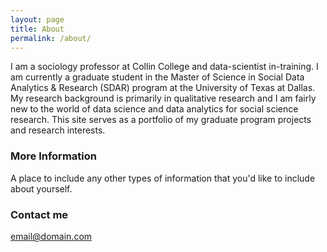 ```yaml
---
layout: page
title: About
permalink: /about/
---
```


I am a sociology professor at Collin College and data-scientist in-training. I am currently a graduate student in the Master of Science in Social Data Analytics & Research (SDAR) program at the University of Texas at Dallas. My research background is primarily in qualitative research and I am fairly new to the world of data science and data analytics for social science research. This site serves as a portfolio of my graduate program projects and research interests.

### More Information

A place to include any other types of information that you'd like to include about yourself.

### Contact me

[email@domain.com](mailto:email@domain.com)
